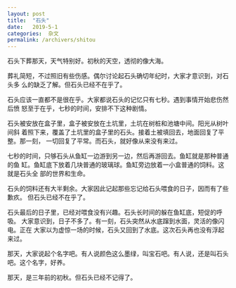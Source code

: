 ```yaml
---
layout: post
title:  "石头"
date:   2019-5-1
categories:  杂文
permalink: /archivers/shitou
---
```


石头下葬那天，天气特别好。初秋的天空，透彻的像大海。

葬礼简短，不过照旧有些伤感。偶尔讨论起石头确切年纪时，大家才意识到，对石头多
么的缺乏了解。但石头已经不在乎了。

石头应该一直都不是很在乎。大家都说石头的记忆只有七秒。遇到事情开始悲伤然后愤
怒至于在乎，七秒的时间，安排不下这种剧情。

石头被安放在盒子里，盒子被安放在土坑里，土坑在树桩和池塘中间。阳光从树叶间斜
着照下来，覆盖了土坑里的盒子里的石头。接着土被填回去，地面回复了平整。那一刻，
一切回复了平常。而石头，就好像从来没有来过。

七秒的时间，只够石头从鱼缸一边游到另一边，然后再游回去。鱼缸就是那种普通的鱼
缸。鱼缸底下放着几块普通的玻璃球。鱼缸旁边放着一小盒普通的饲料。这就是石头全
部的世界和生命。

石头的饲料还有大半剩余。大家因此记起那些忘记给石头喂食的日子，因而有了些歉疚。
但石头已经不在乎了。

石头最后的日子里，已经对喂食没有兴趣。石头长时间的躲在鱼缸底，短促的呼吸。
大家意识到，日子不多了。有一刻，石头突然从水底蹿到水面，灵活的像闪电。正在
大家以为虚惊一场的时候，石头又回到了水底。这次石头再也没有浮起来过。

那天，大家说起个名字吧。有人说颜色这么墨绿，叫宝石吧。有人说，还是叫石头
吧。这个名字，好养。

那天，是三年前的初秋。但石头已经不记得了。
